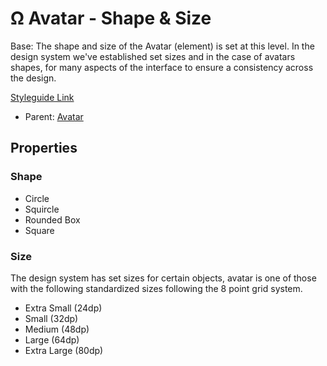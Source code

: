 # Ω Avatar - Shape & Size

Base: The shape and size of the Avatar (element) is set at this level. In the design system we've established set sizes and in the case of avatars shapes, for many aspects of the interface to ensure a consistency across the design.

[Styleguide Link](https://zpl.io/VDm741J)

* Parent: [Avatar](./)

## Properties

### Shape

* Circle
* Squircle
* Rounded Box
* Square

### Size

The design system has set sizes for certain objects, avatar is one of those with the following standardized sizes following the 8 point grid system.

* Extra Small (24dp)
* Small (32dp)
* Medium (48dp)
* Large (64dp)
* Extra Large (80dp)
